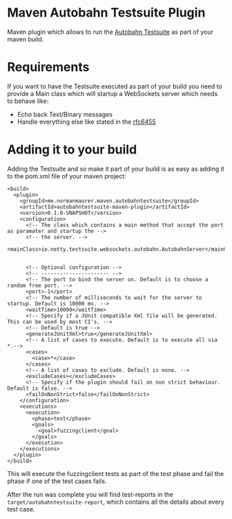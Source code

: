 Maven Autobahn Testsuite Plugin
==============================

Maven plugin which allows to run the [Autobahn Testsuite](http://autobahn.ws/testsuite/) as part of your maven build.

# Requirements
If you want to have the Testsuite executed as part of your build you need to provide a Main class which will
startup a WebSockets server which needs to behave like:

* Echo back Text/Binary messages
* Handle everything else like stated in the [rfc6455](http://tools.ietf.org/html/rfc6455)


# Adding it to your build
Adding the Testsuite and so make it part of your build is as easy as adding it to the pom.xml file of your
maven project:

    <build>
      <plugin>
        <groupId>me.normanmaurer.maven.autobahntestsuite</groupId>
        <artifactId>autobahntestsuite-maven-plugin</artifactId>
        <version>0.1.0-SNAPSHOT</version>
        <configuration>
          <!-- The class which contains a main method that accept the port as paramater and startup the -->
          <!-- the server. -->
          <mainClass>io.netty.testsuite.websockets.autobahn.AutobahnServer</mainClass>


          <!-- Optional configuration -->
          <!-- ---------------------- -->
          <!-- The port to bind the server on. Default is to choose a random free port. -->
          <port>-1</port>
          <!-- The number of milliseconds to wait for the server to startup. Default is 10000 ms. -->
          <waitTime>10000</waitTime>
          <!-- Specify if a JUnit compatible Xml file will be generated. This can be used by most CI's. -->
          <!-- Default is true -->
          <generateJUnitXml>true</generateJUnitXml>
          <!-- A list of cases to execute. Default is to execute all via *.-->
          <cases>
            <case>*</case>
          </cases>
          <!-- A list of cases to exclude. Default is none. --> 
          <excludeCases></excludeCases>
          <!-- Specify if the plugin should fail on non strict behaviour. Default is false. -->
          <failOnNonStrict>false</failOnNonStrict>
        </configuration>
        <executions>
          <execution>
            <phase>test</phase>
            <goals>
              <goal>fuzzingclient</goal>
            </goals>
          </execution>
        </executions>
      </plugin>
    </build>


This will execute the fuzzingclient tests as part of the test phase and fail the phase if one of the test cases
fails.

After the run was complete you will find test-reports in the `target/autobahntestsuite-report`, which contains all
the details about every test case.


